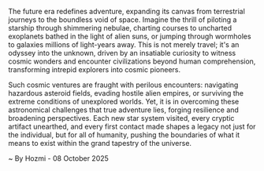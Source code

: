 
The future era redefines adventure, expanding its canvas from terrestrial journeys to the boundless void of space. Imagine the thrill of piloting a starship through shimmering nebulae, charting courses to uncharted exoplanets bathed in the light of alien suns, or jumping through wormholes to galaxies millions of light-years away. This is not merely travel; it's an odyssey into the unknown, driven by an insatiable curiosity to witness cosmic wonders and encounter civilizations beyond human comprehension, transforming intrepid explorers into cosmic pioneers.

Such cosmic ventures are fraught with perilous encounters: navigating hazardous asteroid fields, evading hostile alien empires, or surviving the extreme conditions of unexplored worlds. Yet, it is in overcoming these astronomical challenges that true adventure lies, forging resilience and broadening perspectives. Each new star system visited, every cryptic artifact unearthed, and every first contact made shapes a legacy not just for the individual, but for all of humanity, pushing the boundaries of what it means to exist within the grand tapestry of the universe.

~ By Hozmi - 08 October 2025

